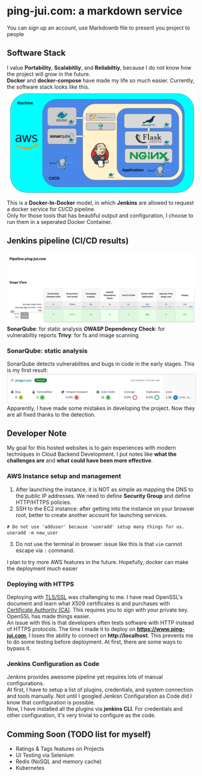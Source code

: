 # ping-jui.com: a markdown service
You can sign up an account, use Markdownb file to present you project to people


## Software Stack
I value **Portability**, **Scalabitliy**, and **Reliabiltiy**, because I do not know how the project will grow in the future.  
**Docker** and **docker-compose** have made my life so much easier.
Currently, the software stack looks like this.
![Software Stack](https://github.com/pingjuiliao/ping-jui.com_public/blob/main/img/software_stack.png?raw=true)

This is a **Docker-In-Docker** model, in which **Jenkins** are allowed to request a docker service for CI/CD pipeline.  
Only for those tools that has beautiful output and configuration, I choose to run them in a seperated Docker Container.  


## Jenkins pipeline (CI/CD results)
![jenkins_pipeline](https://github.com/pingjuiliao/ping-jui.com_public/blob/main/img/jenkins_pipeline.png?raw=true)
**SonarQube**: for static analysis
**OWASP Dependency Check**: for vulnerabiltiy reports
**Trivy**: for fs and image scanning


### SonarQube: static analysis
SonarQube detects vulnerablities and bugs in code in the early stages.
This is my first result:
![sonarqube_result_buggy](https://github.com/pingjuiliao/ping-jui.com_public/blob/main/img/sonarqube_result_buggy.png?raw=true)
Apparently, I have made some mistakes in developing the project. Now they are all fixed thanks to the detection.


## Developer Note
My goal for this hosted websites is to gain experiences with modern techniques in Cloud Backend Development.
I put notes like **what the challenges are** and **what could have been more effective**.

### AWS Instance setup and management
1. After launching the instance, it is NOT as simple as mapping the DNS to the public IP addresses. We need to define **Security Group** and define HTTP/HTTPS policies.
2. SSH to the EC2 instance: after getting into the instance on your browser root, better to create another account for launching services.
```
# Do not use 'adduser' because 'useradd' setup many things for us.
useradd -m new_user
```
3. Do not use the terminal in browser: issue like this is that `vim` cannot escape via `:` command.

I plan to try more AWS features in the future. Hopefully, docker can make the deployment much easier

### Deploying with HTTPS
Deploying with [TLS/SSL](https://en.wikipedia.org/wiki/Transport_Layer_Security) was challenging to me. I have read OpenSSL's document and learn what X509 certificates is and purchases with [Certificate Authority (CA)](https://en.wikipedia.org/wiki/Certificate_authority). This requires you to sign with your private key. OpenSSL has made things easier.  
An issue with this is that developers often tests software with HTTP instead of HTTPS protocols. The time I made it to deploy on **https://www.ping-jui.com**, I loses the ability to connect on **http://localhost**. This prevents me to do some testing before deployment. At first, there are some ways to bypass it.

### Jenkins Configuration as Code
Jenkins provides awesome pipeline yet requires lots of manual configurations.  
At first, I have to setup a list of plugins, credentials, and system connection and tools manually.
Not until I googled Jenkisn Configuration as Code did I know that configuration is possible.  
Now, I have installed all the plugins via **jenkins CLI**.
For credentials and other configuration, it's very trivial to configure as the code.

## Comming Soon (TODO list for myself)
+ Ratings & Tags features on Projects
+ UI Testing via Selenium
+ Redis (NoSQL and memory cache)
+ Kubernetes
